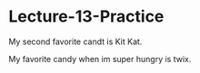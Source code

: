 # Lecture-13-Practice

My second favorite candt is Kit Kat.

My favorite candy when im super hungry is twix.
